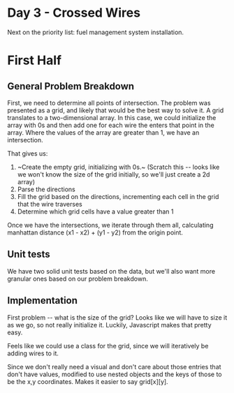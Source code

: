 # Day 3 - Crossed Wires

Next on the priority list: fuel management system installation.

# First Half

## General Problem Breakdown

First, we need to determine all points of intersection. The problem was presented as a grid, and likely that would be the best way to solve it. A grid translates to a two-dimensional array. In this case, we could initialize the array with 0s and then add one for each wire the enters that point in the array. Where the values of the array are greater than 1, we have an intersection.

That gives us:
1. ~Create the empty grid, initializing with 0s.~ (Scratch this -- looks like we won't know the size of the grid initially, so we'll just create a 2d array)
2. Parse the directions
3. Fill the grid based on the directions, incrementing each cell in the grid that the wire traverses
4. Determine which grid cells have a value greater than 1

Once we have the intersections, we iterate through them all, calculating manhattan distance (x1 - x2) + (y1 - y2) from the origin point.

## Unit tests

We have two solid unit tests based on the data, but we'll also want more granular ones based on our problem breakdown.

## Implementation

First problem -- what is the size of the grid? Looks like we will have to size it as we go, so not really initialize it. Luckily, Javascript makes that pretty easy.

Feels like we could use a class for the grid, since we will iteratively be adding wires to it.

Since we don't really need a visual and don't care about those entries that don't have values, modified to use nested objects and the keys of those to be the x,y coordinates. Makes it easier to say grid[x][y].


